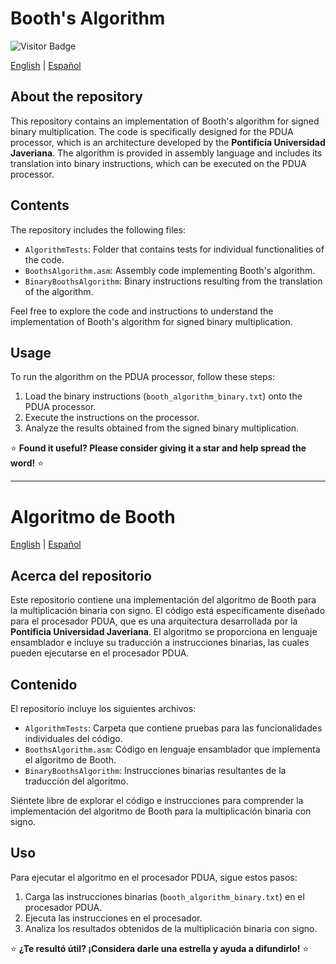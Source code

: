 # Booth's Algorithm

![Visitor Badge](https://visitor-badge.feriirawann.repl.co?username=luisalejandrobf&repo=BoothsAlgorithm&label=Welcome%20to%20the%20repository!%20You're%20visitor%20number&style=flat-square&color=%233864CF&contentType=svg)

[English](#booths-algorithm) | [Español](#algoritmo-de-booth)

## About the repository

This repository contains an implementation of Booth's algorithm for signed binary multiplication.
The code is specifically designed for the PDUA processor, which is an architecture developed by the **Pontificia Universidad Javeriana**.
The algorithm is provided in assembly language and includes its translation into binary instructions, which can be executed on the PDUA processor.

## Contents

The repository includes the following files:

- `AlgorithmTests`: Folder that contains tests for individual functionalities of the code.
- `BoothsAlgorithm.asm`: Assembly code implementing Booth's algorithm.
- `BinaryBoothsAlgorithm`: Binary instructions resulting from the translation of the algorithm.

Feel free to explore the code and instructions to understand the implementation of Booth's algorithm for signed binary multiplication.

## Usage

To run the algorithm on the PDUA processor, follow these steps:

1. Load the binary instructions (`booth_algorithm_binary.txt`) onto the PDUA processor.
2. Execute the instructions on the processor.
3. Analyze the results obtained from the signed binary multiplication.

⭐️ **Found it useful? Please consider giving it a star and help spread the word!** ⭐️

---

# Algoritmo de Booth

[English](#booths-algorithm) | [Español](#algoritmo-de-booth)

## Acerca del repositorio

Este repositorio contiene una implementación del algoritmo de Booth para la multiplicación binaria con signo.
El código está específicamente diseñado para el procesador PDUA, que es una arquitectura desarrollada por la **Pontificia Universidad Javeriana**.
El algoritmo se proporciona en lenguaje ensamblador e incluye su traducción a instrucciones binarias, las cuales pueden ejecutarse en el procesador PDUA.

## Contenido

El repositorio incluye los siguientes archivos:

- `AlgorithmTests`: Carpeta que contiene pruebas para las funcionalidades individuales del código.
- `BoothsAlgorithm.asm`: Código en lenguaje ensamblador que implementa el algoritmo de Booth.
- `BinaryBoothsAlgorithm`: Instrucciones binarias resultantes de la traducción del algoritmo.

Siéntete libre de explorar el código e instrucciones para comprender la implementación del algoritmo de Booth para la multiplicación binaria con signo.

## Uso

Para ejecutar el algoritmo en el procesador PDUA, sigue estos pasos:

1. Carga las instrucciones binarias (`booth_algorithm_binary.txt`) en el procesador PDUA.
2. Ejecuta las instrucciones en el procesador.
3. Analiza los resultados obtenidos de la multiplicación binaria con signo.

⭐️ **¿Te resultó útil? ¡Considera darle una estrella y ayuda a difundirlo!** ⭐️
